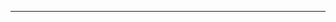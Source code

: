 <hr></hr>
<p align="center">
  <samp>
<!---

--->

<h3 align="center">
	<a href="https://aman-portfolio-webiste.cameeto.com/">Hi, I'm Aman Tandon!</a>
  <img src="https://media.giphy.com/media/hvRJCLFzcasrR4ia7z/giphy.gif" width="28">
</h3> <a href="https://github.com/iaman221b"> </a>
<br/>

<p align="center">
  <a href="https://github.com/DenverCoder1/readme-typing-svg"><img src="https://readme-typing-svg.herokuapp.com?lines=Full+Stack+Developer;MERN+Stack+Developer;Cloud+Expert;Always+learning+new+things&center=true&width=640&height=45"></a>
</p>

---
<h3>I'm a Full Stack Software Engineer.</h3>

- 🎓 I completed my Bachelors in *Computer Science* from *Galgotias University*. <br>
- 👀 I’m passionate about Full Stack Development, specializing in the MERN stack (MongoDB, Express.js, React.js, Node.js).
- 💬 I would love to talk about React.js, Node.js, and Cloud Infrastructure.
- 💞️ I’m looking to collaborate on open-source projects, especially those involving full-stack technologies.
- 💡 I am currently focusing on *Cloud Technologies* and *Infrastructure as Code* while improving my full-stack skills. <br>
- 📚 I am continuously enhancing my knowledge in areas like DevOps, CI/CD, and scalable architectures.
- 📫 You can connect with me via [Mail](mailto:iaman221b@gmail.com).

---
<h2> 🥞 Tech Stack</h2>
<p align="center">
<img alt="HTML5" src="https://img.shields.io/badge/html5-%23fca9ae.svg?style=for-the-badge&logo=html5&logoColor=140200"/>
<img alt="CSS3" src="https://img.shields.io/badge/css3-%23ffd2ce.svg?style=for-the-badge&logo=css3&logoColor=140200"/>
<img alt="JavaScript" src="https://img.shields.io/badge/javascript-%23e4626b.svg?style=for-the-badge&logo=javascript&logoColor=%23F7DF1E"/>
<img alt="React" src="https://img.shields.io/badge/react-%23f2ca61.svg?style=for-the-badge&logo=react&logoColor=%2361DAFB"/>
<img alt="Node.js" src="https://img.shields.io/badge/nodejs-%23fca9ae.svg?style=for-the-badge&logo=node.js&logoColor=140200"/>
<img alt="Express.js" src="https://img.shields.io/badge/express.js-%23f2ca61.svg?style=for-the-badge&logo=express&logoColor=140200"/>
<img alt="MongoDB" src="https://img.shields.io/badge/mongodb-%23e4626b.svg?style=for-the-badge&logo=mongodb&logoColor=140200"/>
<img alt="AWS" src="https://img.shields.io/badge/aws-%23fca9ae.svg?style=for-the-badge&logo=amazonaws&logoColor=140200"/>
<img alt="Docker" src="https://img.shields.io/badge/docker-%23f2ca61.svg?style=for-the-badge&logo=docker&logoColor=140200"/>
<img alt="Kubernetes" src="https://img.shields.io/badge/kubernetes-%23e4626b.svg?style=for-the-badge&logo=kubernetes&logoColor=140200"/>
<img alt="GitHub" src="https://img.shields.io/badge/github-%23fca9ae.svg?style=for-the-badge&logo=github&logoColor=140200"/>
<img alt="Visual Studio Code" src="https://img.shields.io/badge/Visual Studio Code-%23f2ca61.svg?style=for-the-badge&logo=visual-studio-code&logoColor=140200"/>
<img alt="Canva" src="https://img.shields.io/badge/Canva-%23e4626b.svg?style=for-the-badge&logo=canva&logoColor=140200"/>
<img alt="Figma" src="https://img.shields.io/badge/figma-%23fca9ae.svg?style=for-the-badge&logo=figma&logoColor=140200"/>
</p>
<br>
